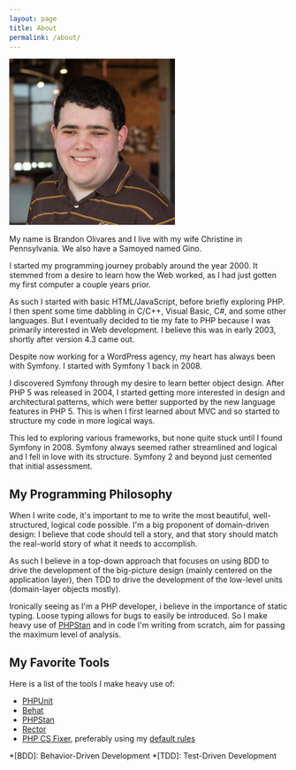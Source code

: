 ```yaml
---
layout: page
title: About
permalink: /about/
---
```


![Brandon headshot](/assets/images/headshot.jpg)

My name is Brandon Olivares and I live with my wife Christine in Pennsylvania. We also have a Samoyed named Gino.

I started my programming journey probably around the year 2000.
It stemmed from a desire to learn how the Web worked, as I had just gotten my first computer a couple years prior.

As such I started with basic HTML/JavaScript, before briefly exploring PHP.
I then spent some time dabbling in C/C++, Visual Basic, C#, and some other languages.
But I eventually decided to tie my fate to PHP because I was primarily interested in Web development.
I believe this was in early 2003, shortly after version 4.3 came out.

Despite now working for a WordPress agency, my heart has always been with Symfony.
I started with Symfony 1 back in 2008.

I discovered Symfony through my desire to learn better object design.
After PHP 5 was released in 2004, I started getting more interested in design and architectural patterns, which were better supported by the new language features in PHP 5.
This is when I first learned about MVC and so started to structure my code in more logical ways.

This led to exploring various frameworks, but none quite stuck until I found Symfony in 2008.
Symfony always seemed rather streamlined and logical and I fell in love with its structure. Symfony 2 and beyond just cemented that initial assessment.

## My Programming Philosophy

When I write code, it's important to me to write the most beautiful, well-structured, logical code possible.
I'm a big proponent of domain-driven design: I believe that code should tell a story, and that story should match the real-world story of what it needs to accomplish.

As such I believe in a top-down approach that focuses on using BDD to drive the development of the big-picture design (mainly centered on the application layer),
then TDD to drive the development of the low-level units (domain-layer objects mostly).

Ironically seeing as I'm a PHP developer, i believe in the importance of static typing.
Loose typing allows for bugs to easily be introduced.
So I make heavy use of [PHPStan] and in code I'm writing from scratch, aim for passing the maximum level of analysis.

## My Favorite Tools

Here is a list of the tools I make heavy use of:

* [PHPUnit]
* [Behat]
* [PHPStan]
* [Rector]
* [PHP CS Fixer], preferably using my [default rules]

[PHPUnit]: https://github.com/sebastianbergmann/phpunit
[Behat]: https://github.com/Behat/Behat
[PHPStan]: https://github.com/phpstan/phpstan
[Rector]: https://github.com/rectorphp/rector
[PHP CS Fixer]: https://github.com/FriendsOfPHP/PHP-CS-Fixer
[default rules]: https://github.com/devbanana/php-cs-fixer-config

*[BDD]: Behavior-Driven Development
*[TDD]: Test-Driven Development
